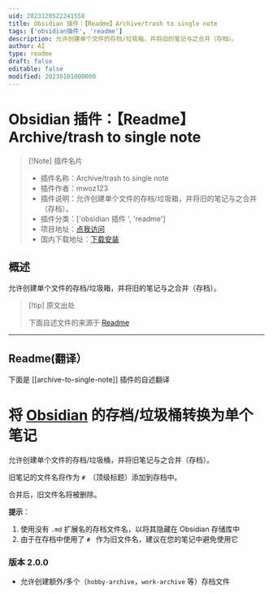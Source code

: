 ```yaml
---
uid: 2023120522241558
title: Obsidian 插件：【Readme】Archive/trash to single note
tags: ['obsidian插件', 'readme']
description: 允许创建单个文件的存档/垃圾箱，并将旧的笔记与之合并（存档）。
author: AI
type: readme
draft: false
editable: false
modified: 20230101000000
---
```


# Obsidian 插件：【Readme】Archive/trash to single note

> [!Note] 插件名片
> - 插件名称：Archive/trash to single note
> - 插件作者：mwoz123
> - 插件说明：允许创建单个文件的存档/垃圾箱，并将旧的笔记与之合并（存档）。
> - 插件分类：['obsidian 插件 ', 'readme']
> - 项目地址：[点我访问](https://github.com/mwoz123/archive-to-single-note)
> - 国内下载地址：[下载安装](https://pkmer.cn/products/plugin/pluginMarket/?archive-to-single-note)

## 概述

允许创建单个文件的存档/垃圾箱，并将旧的笔记与之合并（存档）。

> [!tip] 原文出处
>
>下面自述文件的来源于 [Readme](https://ghproxy.net/https://raw.githubusercontent.com/mwoz123/archive-to-single-note/master/README.md)

---

## Readme(翻译）

下面是 [[archive-to-single-note]] 插件的自述翻译

# 将 [Obsidian](https://obsidian.md) 的存档/垃圾桶转换为单个笔记

允许创建单个文件的存档/垃圾桶，并将旧笔记与之合并（存档）。

旧笔记的文件名将作为 `# `（顶级标题）添加到存档中。

合并后，旧文件名将被删除。

**提示**：

1. 使用没有 `.md` 扩展名的存档文件名，以将其隐藏在 Obsidian 存储库中
2. 由于在存档中使用了 `# ` 作为旧文件名，建议在您的笔记中避免使用它

### 版本 2.0.0

- 允许创建额外/多个（`hobby-archive`，`work-archive` 等）存档文件



